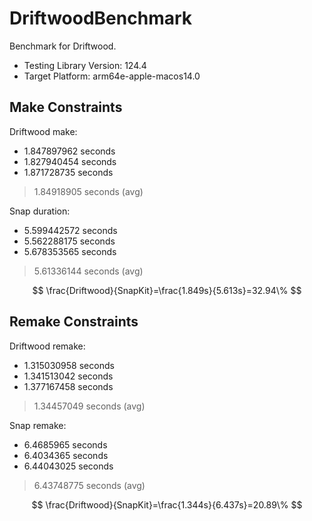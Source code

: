 # DriftwoodBenchmark

Benchmark for Driftwood.

- Testing Library Version: 124.4
- Target Platform: arm64e-apple-macos14.0


## Make Constraints

Driftwood make:  

- 1.847897962 seconds
- 1.827940454 seconds
- 1.871728735 seconds

> 1.84918905 seconds (avg)


Snap duration:
- 5.599442572 seconds
- 5.562288175 seconds
- 5.678353565 seconds

> 5.61336144 seconds (avg)

$$
\frac{Driftwood}{SnapKit}=\frac{1.849s}{5.613s}=32.94\%
$$

## Remake Constraints

Driftwood remake:

- 1.315030958 seconds
- 1.341513042 seconds
- 1.377167458 seconds

> 1.34457049 seconds (avg)

Snap remake: 

- 6.4685965 seconds
- 6.4034365 seconds
- 6.44043025 seconds

> 6.43748775 seconds (avg)

$$
\frac{Driftwood}{SnapKit}=\frac{1.344s}{6.437s}=20.89\%
$$
